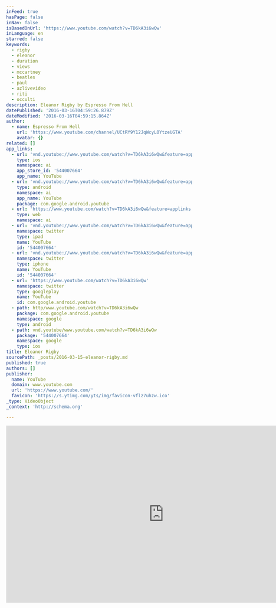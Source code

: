 ```yaml
---
inFeed: true
hasPage: false
inNav: false
isBasedOnUrl: 'https://www.youtube.com/watch?v=TD6kA3i6wQw'
inLanguage: en
starred: false
keywords:
  - rigby
  - eleanor
  - duration
  - views
  - mccartney
  - beatles
  - paul
  - azlivevideo
  - riti
  - occulti
description: Eleanor Rigby by Espresso From Hell
datePublished: '2016-03-16T04:59:26.879Z'
dateModified: '2016-03-16T04:59:15.864Z'
author:
  - name: Espresso From Hell
    url: 'https://www.youtube.com/channel/UCtRY9Y12JqWcyLOYtzeUGTA'
    avatar: {}
related: []
app_links:
  - url: 'vnd.youtube://www.youtube.com/watch?v=TD6kA3i6wQw&feature=applinks'
    type: ios
    namespace: ai
    app_store_id: '544007664'
    app_name: YouTube
  - url: 'vnd.youtube://www.youtube.com/watch?v=TD6kA3i6wQw&feature=applinks'
    type: android
    namespace: ai
    app_name: YouTube
    package: com.google.android.youtube
  - url: 'https://www.youtube.com/watch?v=TD6kA3i6wQw&feature=applinks'
    type: web
    namespace: ai
  - url: 'vnd.youtube://www.youtube.com/watch?v=TD6kA3i6wQw&feature=applinks'
    namespace: twitter
    type: ipad
    name: YouTube
    id: '544007664'
  - url: 'vnd.youtube://www.youtube.com/watch?v=TD6kA3i6wQw&feature=applinks'
    namespace: twitter
    type: iphone
    name: YouTube
    id: '544007664'
  - url: 'https://www.youtube.com/watch?v=TD6kA3i6wQw'
    namespace: twitter
    type: googleplay
    name: YouTube
    id: com.google.android.youtube
  - path: http/www.youtube.com/watch?v=TD6kA3i6wQw
    package: com.google.android.youtube
    namespace: google
    type: android
  - path: vnd.youtube/www.youtube.com/watch?v=TD6kA3i6wQw
    package: '544007664'
    namespace: google
    type: ios
title: Eleanor Rigby
sourcePath: _posts/2016-03-15-eleanor-rigby.md
published: true
authors: []
publisher:
  name: YouTube
  domain: www.youtube.com
  url: 'https://www.youtube.com/'
  favicon: 'https://s.ytimg.com/yts/img/favicon-vflz7uhzw.ico'
_type: VideoObject
_context: 'http://schema.org'

---
```

<iframe src="https://cdn.embedly.com/widgets/media.html?src=https%3A%2F%2Fwww.youtube.com%2Fembed%2FTD6kA3i6wQw%3Ffeature%3Doembed&amp;url=https%3A%2F%2Fwww.youtube.com%2Fwatch%3Fv%3DTD6kA3i6wQw&amp;image=https%3A%2F%2Fi.ytimg.com%2Fvi%2FTD6kA3i6wQw%2Fhqdefault.jpg&amp;key=b7d04c9b404c499eba89ee7072e1c4f7&amp;type=text%2Fhtml&amp;schema=youtube" width="854" height="480" scrolling="no" frameborder="0" allowfullscreen="allowfullscreen" style=""></iframe>